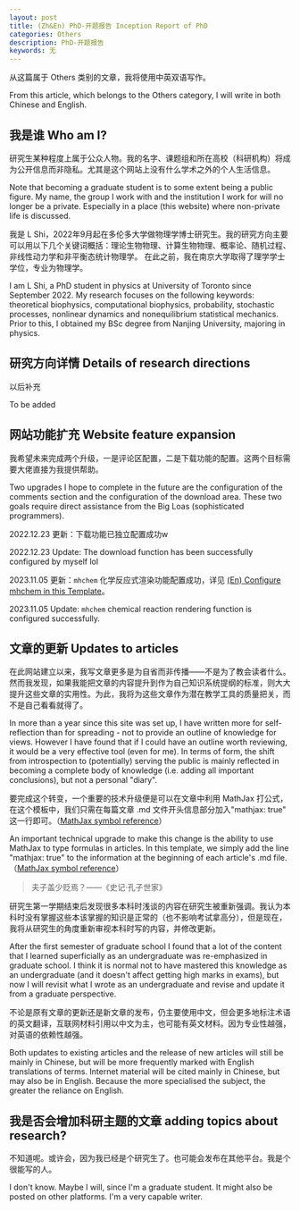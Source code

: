 ```yaml
---
layout: post
title: (Zh&En) PhD-开题报告 Inception Report of PhD
categories: Others
description: PhD-开题报告
keywords: 无
---
```


从这篇属于 Others 类别的文章，我将使用中英双语写作。

From this article, which belongs to the Others category, I will write in both Chinese and English.

## 我是谁 Who am I?

研究生某种程度上属于公众人物。我的名字、课题组和所在高校（科研机构）将成为公开信息而非隐私。尤其是这个网站上没有什么学术之外的个人生活信息。

Note that becoming a graduate student is to some extent being a public figure. My name, the group I work with and the institution I work for will no longer be a private. Especially in a place (this website) where non-private life is discussed.

我是 L Shi，2022年9月起在多伦多大学做物理学博士研究生。我的研究方向主要可以用以下几个关键词概括：理论生物物理、计算生物物理、概率论、随机过程、非线性动力学和非平衡态统计物理学。 在此之前，我在南京大学取得了理学学士学位，专业为物理学。

I am L Shi, a PhD student in physics at University of Toronto since September 2022. My research focuses on the following keywords: theoretical biophysics, computational biophysics, probability, stochastic processes, nonlinear dynamics and nonequilibrium statistical mechanics. Prior to this, I obtained my BSc degree from Nanjing University, majoring in physics.

## 研究方向详情 Details of research directions

以后补充

To be added

## 网站功能扩充 Website feature expansion

我希望未来完成两个升级，一是评论区配置，二是下载功能的配置。这两个目标需要大佬直接为我提供帮助。

Two upgrades I hope to complete in the future are the configuration of the comments section and the configuration of the download area. These two goals require direct assistance from the Big Loas (sophisticated programmers).

2022.12.23 更新：下载功能已独立配置成功w

2022.12.23 Update: The download function has been successfully configured by myself lol

2023.11.05 更新：``mhchem`` 化学反应式渲染功能配置成功，详见 [(En) Configure mhchem in this Template](https://shi200005.github.io/2023/11/05/mhchem/)。

2023.11.05 Update: ``mhchem`` chemical reaction rendering function is configured successfully.

## 文章的更新  Updates to articles

在此网站建立以来，我写文章更多是为自省而非传播——不是为了教会读者什么。然而我发现，如果我能把文章的内容提升到作为自己知识系统提纲的标准，则大大提升这些文章的实用性。为此，我将为这些文章作为潜在教学工具的质量把关，而不是自己看看就得了。

In more than a year since this site was set up, I have written more for self-reflection than for spreading - not to provide an outline of knowledge for views. However I have found that if I could have an outline worth reviewing, it would be a very effective tool (even for me). In terms of form, the shift from introspection to (potentially) serving the public is mainly reflected in becoming a complete body of knowledge (i.e. adding all important conclusions), but not a personal "diary".

要完成这个转变，一个重要的技术升级便是可以在文章中利用 MathJax 打公式，在这个模板中，我们只需在每篇文章 .md 文件开头信息部分加入"mathjax: true" 这一行即可。（[MathJax symbol reference](https://bearnok.com/grva/en/knowledge/software/mathjax)）

An important technical upgrade to make this change is the ability to use MathJax to type formulas in articles. In this template, we simply add the line "mathjax: true" to the information at the beginning of each article's .md file.（[MathJax symbol reference](https://bearnok.com/grva/en/knowledge/software/mathjax)）

> 夫子盖少贬焉？——《史记·孔子世家》

研究生第一学期结束后发现很多本科时浅谈的内容在研究生被重新强调。我认为本科时没有掌握这些本该掌握的知识是正常的（也不影响考试拿高分），但是现在，我将从研究生的角度重新审视本科时写的内容，并修改更新。

After the first semester of graduate school I found that a lot of the content that I learned superficially as an undergraduate was re-emphasized in graduate school. I think it is normal not to have mastered this knowledge as an undergraduate (and it doesn't affect getting high marks in exams), but now I will revisit what I wrote as an undergraduate and revise and update it from a graduate perspective.

不论是原有文章的更新还是新文章的发布，仍主要使用中文，但会更多地标注术语的英文翻译，互联网材料引用以中文为主，也可能有英文材料。因为专业性越强，对英语的依赖性越强。

Both updates to existing articles and the release of new articles will still be mainly in Chinese, but will be more frequently marked with English translations of terms. Internet material will be cited mainly in Chinese, but may also be in English. Because the more specialised the subject, the greater the reliance on English. 

## 我是否会增加科研主题的文章 adding topics about research?

不知道呢。或许会，因为我已经是个研究生了。也可能会发布在其他平台。我是个很能写的人。

I don't know. Maybe I will, since I'm a graduate student. It might also be posted on other platforms. I'm a very capable writer.